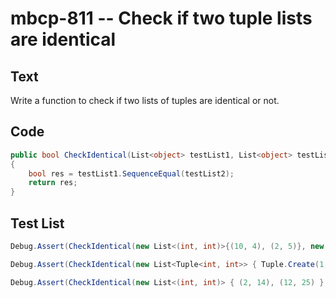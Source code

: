 # mbcp-811 -- Check if two tuple lists are identical

## Text

Write a function to check if two lists of tuples are identical or not.

## Code

```csharp
public bool CheckIdentical(List<object> testList1, List<object> testList2) 
{
    bool res = testList1.SequenceEqual(testList2);
    return res;
}
```

## Test List

```csharp
Debug.Assert(CheckIdentical(new List<(int, int)>{(10, 4), (2, 5)}, new List<(int, int)>{(10, 4), (2, 5)}) == true);
```

```csharp
Debug.Assert(CheckIdentical(new List<Tuple<int, int>> { Tuple.Create(1, 2), Tuple.Create(3, 7) }, new List<Tuple<int, int>> { Tuple.Create(12, 14), Tuple.Create(12, 45) }) == false);
```

```csharp
Debug.Assert(CheckIdentical(new List<(int, int)> { (2, 14), (12, 25) }, new List<(int, int)> { (2, 14), (12, 25) }) == true);
```
